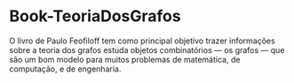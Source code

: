 # Book-TeoriaDosGrafos

O livro de Paulo Feofiloff tem como principal objetivo trazer informações sobre a teoria dos grafos estuda objetos combinatórios — os grafos — que são um
bom modelo para muitos problemas de matemática, de computação, e de
engenharia. 
